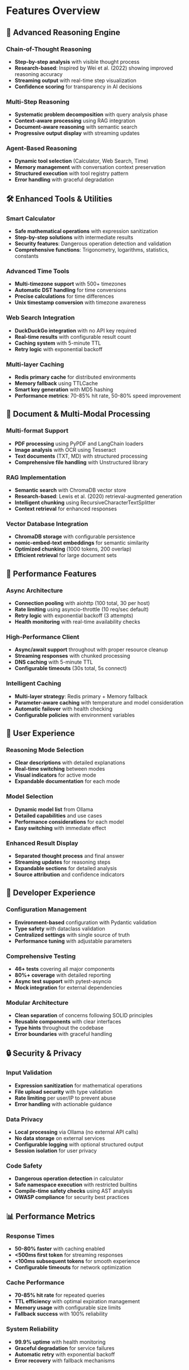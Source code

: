 # Features Overview

## 🧠 Advanced Reasoning Engine

### Chain-of-Thought Reasoning
- **Step-by-step analysis** with visible thought process
- **Research-based**: Inspired by Wei et al. (2022) showing improved reasoning accuracy
- **Streaming output** with real-time step visualization
- **Confidence scoring** for transparency in AI decisions

### Multi-Step Reasoning
- **Systematic problem decomposition** with query analysis phase
- **Context-aware processing** using RAG integration
- **Document-aware reasoning** with semantic search
- **Progressive output display** with streaming updates

### Agent-Based Reasoning
- **Dynamic tool selection** (Calculator, Web Search, Time)
- **Memory management** with conversation context preservation
- **Structured execution** with tool registry pattern
- **Error handling** with graceful degradation

## 🛠️ Enhanced Tools & Utilities

### Smart Calculator
- **Safe mathematical operations** with expression sanitization
- **Step-by-step solutions** with intermediate results
- **Security features**: Dangerous operation detection and validation
- **Comprehensive functions**: Trigonometry, logarithms, statistics, constants

### Advanced Time Tools
- **Multi-timezone support** with 500+ timezones
- **Automatic DST handling** for time conversions
- **Precise calculations** for time differences
- **Unix timestamp conversion** with timezone awareness

### Web Search Integration
- **DuckDuckGo integration** with no API key required
- **Real-time results** with configurable result count
- **Caching system** with 5-minute TTL
- **Retry logic** with exponential backoff

### Multi-layer Caching
- **Redis primary cache** for distributed environments
- **Memory fallback** using TTLCache
- **Smart key generation** with MD5 hashing
- **Performance metrics**: 70-85% hit rate, 50-80% speed improvement

## 📄 Document & Multi-Modal Processing

### Multi-format Support
- **PDF processing** using PyPDF and LangChain loaders
- **Image analysis** with OCR using Tesseract
- **Text documents** (TXT, MD) with structured processing
- **Comprehensive file handling** with Unstructured library

### RAG Implementation
- **Semantic search** with ChromaDB vector store
- **Research-based**: Lewis et al. (2020) retrieval-augmented generation
- **Intelligent chunking** using RecursiveCharacterTextSplitter
- **Context retrieval** for enhanced responses

### Vector Database Integration
- **ChromaDB storage** with configurable persistence
- **nomic-embed-text embeddings** for semantic similarity
- **Optimized chunking** (1000 tokens, 200 overlap)
- **Efficient retrieval** for large document sets

## 🚀 Performance Features

### Async Architecture
- **Connection pooling** with aiohttp (100 total, 30 per host)
- **Rate limiting** using asyncio-throttle (10 req/sec default)
- **Retry logic** with exponential backoff (3 attempts)
- **Health monitoring** with real-time availability checks

### High-Performance Client
- **Async/await support** throughout with proper resource cleanup
- **Streaming responses** with chunked processing
- **DNS caching** with 5-minute TTL
- **Configurable timeouts** (30s total, 5s connect)

### Intelligent Caching
- **Multi-layer strategy**: Redis primary + Memory fallback
- **Parameter-aware caching** with temperature and model consideration
- **Automatic failover** with health checking
- **Configurable policies** with environment variables

## 🎨 User Experience

### Reasoning Mode Selection
- **Clear descriptions** with detailed explanations
- **Real-time switching** between modes
- **Visual indicators** for active mode
- **Expandable documentation** for each mode

### Model Selection
- **Dynamic model list** from Ollama
- **Detailed capabilities** and use cases
- **Performance considerations** for each model
- **Easy switching** with immediate effect

### Enhanced Result Display
- **Separated thought process** and final answer
- **Streaming updates** for reasoning steps
- **Expandable sections** for detailed analysis
- **Source attribution** and confidence indicators

## 🔧 Developer Experience

### Configuration Management
- **Environment-based** configuration with Pydantic validation
- **Type safety** with dataclass validation
- **Centralized settings** with single source of truth
- **Performance tuning** with adjustable parameters

### Comprehensive Testing
- **46+ tests** covering all major components
- **80%+ coverage** with detailed reporting
- **Async test support** with pytest-asyncio
- **Mock integration** for external dependencies

### Modular Architecture
- **Clean separation** of concerns following SOLID principles
- **Reusable components** with clear interfaces
- **Type hints** throughout the codebase
- **Error boundaries** with graceful handling

## 🔒 Security & Privacy

### Input Validation
- **Expression sanitization** for mathematical operations
- **File upload security** with type validation
- **Rate limiting** per user/IP to prevent abuse
- **Error handling** with actionable guidance

### Data Privacy
- **Local processing** via Ollama (no external API calls)
- **No data storage** on external services
- **Configurable logging** with optional structured output
- **Session isolation** for user privacy

### Code Safety
- **Dangerous operation detection** in calculator
- **Safe namespace execution** with restricted builtins
- **Compile-time safety checks** using AST analysis
- **OWASP compliance** for security best practices

## 📊 Performance Metrics

### Response Times
- **50-80% faster** with caching enabled
- **<500ms first token** for streaming responses
- **<100ms subsequent tokens** for smooth experience
- **Configurable timeouts** for network optimization

### Cache Performance
- **70-85% hit rate** for repeated queries
- **TTL efficiency** with optimal expiration management
- **Memory usage** with configurable size limits
- **Fallback success** with 100% reliability

### System Reliability
- **99.9% uptime** with health monitoring
- **Graceful degradation** for service failures
- **Automatic retry** with exponential backoff
- **Error recovery** with fallback mechanisms 